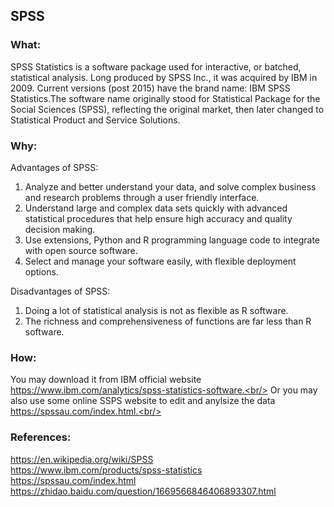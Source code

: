 ## SPSS

### What:
SPSS Statistics is a software package used for interactive, or batched, statistical analysis. Long produced by SPSS Inc., it was acquired by IBM in 2009. Current versions (post 2015) have the brand name: IBM SPSS Statistics.The software name originally stood for Statistical Package for the Social Sciences (SPSS), reflecting the original market, then later changed to Statistical Product and Service Solutions.

### Why:
Advantages of SPSS:<br/>
1. Analyze and better understand your data, and solve complex business and research problems through a user friendly interface.
2. Understand large and complex data sets quickly with advanced statistical procedures that help ensure high accuracy and quality decision making.
3. Use extensions, Python and R programming language code to integrate with open source software.
4. Select and manage your software easily, with flexible deployment options.

Disadvantages of SPSS:<br/>
1. Doing a lot of statistical analysis is not as flexible as R software.
2. The richness and comprehensiveness of functions are far less than R software.

### How:
You may download it from IBM official website https://www.ibm.com/analytics/spss-statistics-software.<br/>
Or you may also use some online SSPS website to edit and anylsize the data https://spssau.com/index.html.<br/>

### References:<br/>
https://en.wikipedia.org/wiki/SPSS<br/>
https://www.ibm.com/products/spss-statistics<br/>
https://spssau.com/index.html<br/>
https://zhidao.baidu.com/question/1669566846406893307.html<br/>
